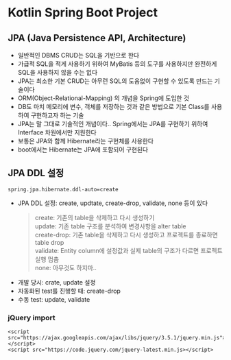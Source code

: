 # Kotlin Spring Boot Project

## JPA (Java Persistence API, Architecture)
* 일반적인 DBMS CRUD는 SQL을 기반으로 한다
* 가급적 SQL을 적게 사용하기 위하여 MyBatis 등의 도구를 사용하지만 완전하게 SQL을 사용하지 않을 수는 없다
* JPA는 최소한 기본 CRUD는 아무런 SQL의 도움없이 구현할 수 있도록 만드는 기술이다
* ORM(Object-Relational-Mapping) 의 개념을 Spring에 도입한 것
* DB도 마치 메모리에 변수, 객체를 저장하는 것과 같은 방법으로 기본 Class를 사용하여 구현하고자 하는 기술
* JPA는 말 그대로 기술적인 개념이다.. Spring에서는 JPA를 구현하기 위하여 Interface 차원에서만 지원한다
* 보통은 JPA와 함께 Hibernate라는 구현체를 사용한다
* boot에서는 Hibernate는 JPA에 포함되어 구현된다

## JPA DDL 설정
    spring.jpa.hibernate.ddl-auto=create
* JPA DDL 설정: create, updtate, create-drop, validate, none 등이 있다
    > create: 기존의 table을 삭제하고 다시 생성하기  
    update: 기존 table 구조를 분석하여 변경사항을 alter table  
    create-drop: 기존 table을 삭제하고 다시 생성하고 프로젝트를 종료하면 table drop  
    validate: Entity column에 설정값과 실제 table의 구조가 다르면 프로젝트 실행 멈춤  
    none: 아무것도 하지마..
* 개발 당시: crate, update 설정
* 자동화된 test를 진행할 때: create-drop
* 수동 test: update, validate

### jQuery import
    <script src="https://ajax.googleapis.com/ajax/libs/jquery/3.5.1/jquery.min.js"></script>
    <script src="https://code.jquery.com/jquery-latest.min.js></script>
